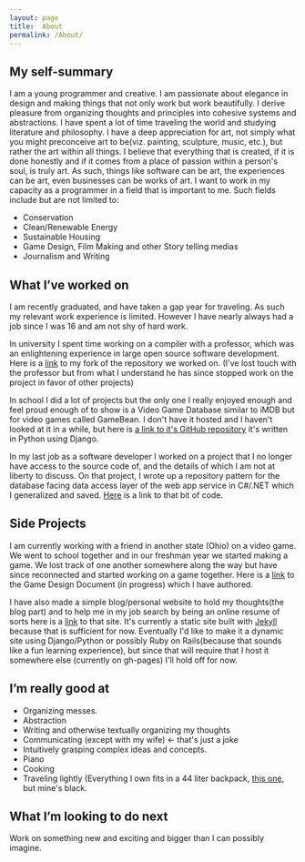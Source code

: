 ```yaml
---
layout: page
title:  About
permalink: /About/
---
```


## My self-summary

I am a young programmer and creative. I am passionate about elegance in design and making things that not only work but work beautifully. I derive pleasure from organizing thoughts and principles into cohesive systems and abstractions. I have spent a lot of time traveling the world and studying literature and philosophy. I have a deep appreciation for art, not simply what you might preconceive art to be(viz. painting, sculpture, music, etc.), but rather the art within all things. I believe that everything that is created, if it is done honestly and if it comes from a place of passion within a person's soul, is truly art. As such, things like software can be art, the experiences can be art, even businesses can be works of art. I want to work in my capacity as a programmer in a field that is important to me. Such fields include but are not limited to:

* Conservation
* Clean/Renewable Energy
* Sustainable Housing
* Game Design, Film Making and other Story telling medias
* Journalism and Writing

## What I’ve worked on

I am recently graduated, and have taken a gap year for traveling. As such my relevant work experience is limited. However I have nearly always had a job since I was 16 and am not shy of hard work.

In university I spent time working on a compiler with a professor, which was an enlightening experience in large open source software development. Here is a [link](https://github.com/owenstranathan/banjo) to my fork of the repository we worked on. (I've lost touch with the professor but from what I understand he has since stopped work on the project in favor of other projects)

In school I did a lot of projects but the only one I really enjoyed enough and feel proud enough of to show is a Video Game Database similar to iMDB but for video games called GameBean. I don't have it hosted and I haven't looked at it in a while, but here is [a link to it's GitHub repository](https://github.com/owenstranathan/GameBean) it's written in Python using Django.

In my last job as a software developer I worked on a project that I no longer have access
to the source code of, and the details of which I am not at liberty to discuss. On that project, I wrote
up a repository pattern for the database facing data access layer of the web app service in C#/.NET which I
generalized and saved. [Here](https://github.com/owenstranathan/Noodles/tree/master/EFRepositoryPattern) is a link to that bit of code.

## Side Projects

I am currently working with a friend in another state (Ohio) on a video game. We went to school together and in our freshman year we started making a game. We lost track of one another somewhere along the way but have since reconnected and started working on a game together. Here is a [link](https://owenstranathan.github.io/KungFu/) to the Game Design Document (in progress) which I have authored.

I have also made a simple blog/personal website to hold my thoughts(the blog part) and to help me in my job search by being an online resume of sorts here is a [link](https://owenstranathan.github.io) to that site.
It's currently a static site built with [Jekyll](https://jekyllrb.com/) because that is sufficient for now.
Eventually I'd like to make it a dynamic site using Django/Python or possibly Ruby on Rails(because that sounds like a fun learning experience), but since that will require that I host it somewhere else (currently on gh-pages) I'll hold off for now.


## I’m really good at

* Organizing messes.
* Abstraction
* Writing and otherwise textually organizing my thoughts
* Communicating (except with my wife) <- that's just a joke
* Intuitively grasping complex ideas and concepts.
* Piano
* Cooking
* Traveling lightly (Everything I own fits in a 44 liter backpack, [this one](https://www.rei.com/product/895780/kelty-redwing-44-pack), but mine's black.

## What I’m looking to do next

Work on something new and exciting and bigger than I can possibly imagine.
